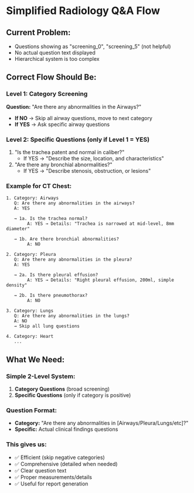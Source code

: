 # Simplified Radiology Q&A Flow

## Current Problem:
- Questions showing as "screening_0", "screening_5" (not helpful)
- No actual question text displayed
- Hierarchical system is too complex

## Correct Flow Should Be:

### **Level 1: Category Screening**
**Question:** "Are there any abnormalities in the Airways?"
- **If NO** → Skip all airway questions, move to next category
- **If YES** → Ask specific airway questions

### **Level 2: Specific Questions (only if Level 1 = YES)**
1. "Is the trachea patent and normal in caliber?"
   - If YES → "Describe the size, location, and characteristics"
2. "Are there any bronchial abnormalities?"
   - If YES → "Describe stenosis, obstruction, or lesions"

### **Example for CT Chest:**

```
1. Category: Airways
   Q: Are there any abnormalities in the airways?
   A: YES
   
   → 1a. Is the trachea normal?
        A: YES → Details: "Trachea is narrowed at mid-level, 8mm diameter"
   
   → 1b. Are there bronchial abnormalities?
        A: NO
   
2. Category: Pleura
   Q: Are there any abnormalities in the pleura?
   A: YES
   
   → 2a. Is there pleural effusion?
        A: YES → Details: "Right pleural effusion, 200ml, simple density"
   
   → 2b. Is there pneumothorax?
        A: NO

3. Category: Lungs
   Q: Are there any abnormalities in the lungs?
   A: NO
   → Skip all lung questions

4. Category: Heart
   ...
```

## What We Need:

### Simple 2-Level System:
1. **Category Questions** (broad screening)
2. **Specific Questions** (only if category is positive)

### Question Format:
- **Category:** "Are there any abnormalities in [Airways/Pleura/Lungs/etc]?"
- **Specific:** Actual clinical findings questions

### This gives us:
- ✅ Efficient (skip negative categories)
- ✅ Comprehensive (detailed when needed)
- ✅ Clear question text
- ✅ Proper measurements/details
- ✅ Useful for report generation



